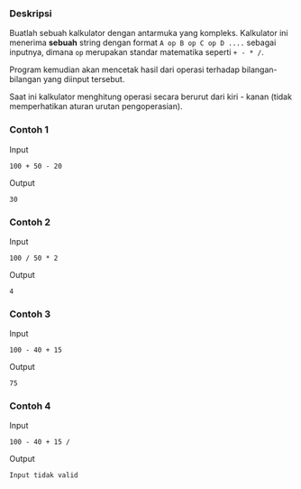 ### Deskripsi
Buatlah sebuah kalkulator dengan antarmuka yang kompleks.
Kalkulator ini menerima **sebuah** string dengan format `A op B op C op D ....` sebagai inputnya, dimana `op` merupakan standar matematika seperti `+ - * /`.

Program kemudian akan mencetak hasil dari operasi terhadap bilangan-bilangan yang diinput tersebut.

Saat ini kalkulator menghitung operasi secara berurut dari kiri - kanan (tidak memperhatikan aturan urutan pengoperasian).


### Contoh 1
Input
```
100 + 50 - 20
```
Output
```
30
```


### Contoh 2
Input
```
100 / 50 * 2
```
Output
```
4
```


### Contoh 3
Input
```
100 - 40 + 15
```
Output
```
75
```


### Contoh 4
Input
```
100 - 40 + 15 /
```
Output
```
Input tidak valid
```